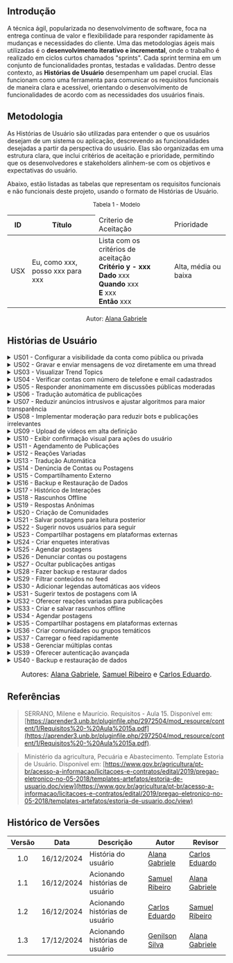 ## Introdução

A técnica ágil, popularizada no desenvolvimento de software, foca na entrega contínua de valor e flexibilidade para responder rapidamente às mudanças e necessidades do cliente. Uma das metodologias ágeis mais utilizadas é o **desenvolvimento iterativo e incremental**, onde o trabalho é realizado em ciclos curtos chamados "sprints". Cada sprint termina em um conjunto de funcionalidades prontas, testadas e validadas. Dentro desse contexto, as **Histórias de Usuário** desempenham um papel crucial. Elas funcionam como uma ferramenta para comunicar os requisitos funcionais de maneira clara e acessível, orientando o desenvolvimento de funcionalidades de acordo com as necessidades dos usuários finais.

## Metodologia

As Histórias de Usuário são utilizadas para entender o que os usuários desejam de um sistema ou aplicação, descrevendo as funcionalidades desejadas a partir da perspectiva do usuário. Elas são organizadas em uma estrutura clara, que inclui critérios de aceitação e prioridade, permitindo que os desenvolvedores e stakeholders alinhem-se com os objetivos e expectativas do usuário.

Abaixo, estão listadas as tabelas que representam os requisitos funcionais e não funcionais deste projeto, usando o formato de Histórias de Usuário.

<font size="2"><p style="text-align: center">Tabela 1 - Modelo </p></font>

<table>
  <thead>
    <tr>
      <th>ID</th>
      <th>Título</th>
 <td>Criterio de Aceitação</td>
 <td>Prioridade</td>
    </tr>
  </thead>
  <tbody>
    <tr>
      <td>USX</td>
      <td>Eu, como xxx, posso xxx para xxx</td>
       <td> Lista com os critérios de aceitação <br>
       <b> Critério y - xxx </b> <br>
        <b>Dado</b> xxx <br>
         <b>Quando</b> xxx <br> 
         <b>E</b> xxx<br>
        <b> Então</b> xxx
      </td>
      <td>Alta, média ou baixa</td>
    </tr>
  </tbody>
</table>

<p style="text-align: center; font-size: 14px;">
    Autor: <a href="https://github.com/alanagabriele" target="_blank">Alana Gabriele</a>
  </p>

## Histórias de Usuário

<details>
  <summary>US01 - Configurar a visibilidade da conta como pública ou privada</summary>

  <div style="text-align: center;">
    <p><strong>Tabela 2 - Configurar visibilidade</strong></p>
  </div>

  <table>
    <thead>
      <tr>
        <th>ID</th>
        <th>Título</th>
        <th>Critérios de Aceitação</th>
        <th>Prioridade</th>
      </tr>
    </thead>
    <tbody>
      <tr>
        <td>US01</td>
        <td>Eu, como usuário, posso configurar a visibilidade da minha conta como pública ou privada para controlar quem pode ver minhas publicações.</td>
        <td>
          <b>Critério 1 - Configuração de Visibilidade</b> <br>
          <b>Dado</b> que sou um usuário, <br>
          <b>Quando</b> eu acessar as configurações da conta, <br>
          <b>E</b> selecionar a opção de visibilidade, <br>
          <b>Então</b> minha conta deve ser marcada como pública ou privada com base na minha escolha. <br><br>
          <b>Critério 2 - Indicação Visual</b> <br>
          <b>Dado</b> que a visibilidade da minha conta está configurada como privada, <br>
          <b>Quando</b> outro usuário tentar acessar meu perfil, <br>
          <b>Então</b> ele deve visualizar uma mensagem indicando que o perfil é privado.
        </td>
        <td></td>
      </tr>
    </tbody>
  </table>

  <p style="text-align: center;">Autor - <a href="https://github.com/alanagabriele">Alana Gabriele</a></p>

</details>

<details>
  <summary>US02 - Gravar e enviar mensagens de voz diretamente em uma thread</summary>

  <div style="text-align: center;">
    <p><strong>Tabela 3 - Mensagens de voz</strong></p>
  </div>

  <table>
    <thead>
      <tr>
        <th>ID</th>
        <th>Título</th>
        <th>Critérios de Aceitação</th>
        <th>Prioridade</th>
      </tr>
    </thead>
    <tbody>
      <tr>
        <td>US02</td>
        <td>Eu, como usuário, posso gravar e enviar mensagens de voz diretamente em uma postagem ou como resposta a um comentário para compartilhar ideias rapidamente.</td>
        <td>
          <b>Critério 1 - Gravação de Voz</b> <br>
          <b>Dado</b> que sou um usuário, <br>
          <b>Quando</b> eu acessar uma thread ou comentário, <br>
          <b>E</b> clicar no botão de gravação, <br>
          <b>Então</b> o sistema deve iniciar a gravação de uma mensagem de voz. <br><br>
          <b>Critério 2 - Envio de Voz</b> <br>
          <b>Dado</b> que gravei uma mensagem de voz, <br>
          <b>Quando</b> eu clicar no botão de envio, <br>
          <b>Então</b> a mensagem de voz deve ser anexada à postagem ou ao comentário correspondente.
        </td>
        <td></td>
      </tr>
    </tbody>
  </table>

  <p style="text-align: center;">Autor - <a href="https://github.com/alanagabriele">Alana Gabriele</a></p>

</details>

<details>
  <summary>US03 - Visualizar Trend Topics</summary>

  <div style="text-align: center;">
    <p><strong>Tabela 4 - Trend Topics</strong></p>
  </div>

  <table>
    <thead>
      <tr>
        <th>ID</th>
        <th>Título</th>
        <th>Critérios de Aceitação</th>
        <th>Prioridade</th>
      </tr>
    </thead>
    <tbody>
      <tr>
        <td>US03</td>
        <td>Eu, como usuário, posso visualizar os assuntos mais discutidos em uma lista de Trend Topics para identificar rapidamente tópicos populares.</td>
        <td>
          <b>Critério 1 - Exibição de Tendências</b> <br>
          <b>Dado</b> que existem tópicos populares no sistema, <br>
          <b>Quando</b> eu acessar a página inicial, <br>
          <b>Então</b> devo visualizar uma lista com os Trend Topics atualizados. <br><br>
          <b>Critério 2 - Atualização em Tempo Real</b> <br>
          <b>Dado</b> que um novo tópico se torna popular, <br>
          <b>Quando</b> ele atingir o volume necessário, <br>
          <b>Então</b> ele deve ser incluído automaticamente na lista de tendências.
        </td>
        <td></td>
      </tr>
    </tbody>
  </table>

  <p style="text-align: center;">Autor - <a href="https://github.com/alanagabriele">Alana Gabriele</a></p>

</details>

<details>
  <summary>US04 - Verificar contas com número de telefone e email cadastrados</summary>

  <div style="text-align: center;">
    <p><strong>Tabela 5 - Verificação de contas</strong></p>
  </div>

  <table>
    <thead>
      <tr>
        <th>ID</th>
        <th>Título</th>
        <th>Critérios de Aceitação</th>
        <th>Prioridade</th>
      </tr>
    </thead>
    <tbody>
      <tr>
        <td>US04</td>
        <td>Eu, como usuário, posso verificar minha conta com número de telefone e email cadastrados para aumentar a segurança do meu perfil.</td>
        <td>
          <b>Critério 1 - Verificação de Telefone</b> <br>
          <b>Dado</b> que sou um usuário, <br>
          <b>Quando</b> eu informar meu número de telefone, <br>
          <b>E</b> receber um código de verificação, <br>
          <b>Então</b> devo conseguir validar minha conta inserindo o código corretamente. <br><br>
          <b>Critério 2 - Verificação de Email</b> <br>
          <b>Dado</b> que sou um usuário, <br>
          <b>Quando</b> eu informar meu email, <br>
          <b>E</b> receber um código de verificação, <br>
          <b>Então</b> devo conseguir validar minha conta inserindo o código corretamente.
        </td>
        <td></td>
      </tr>
    </tbody>
  </table>

  <p style="text-align: center;">Autor - <a href="https://github.com/alanagabriele">Alana Gabriele</a></p>

</details>

<details>
  <summary>US05 - Responder anonimamente em discussões públicas moderadas</summary>

  <div style="text-align: center;">
    <p><strong>Tabela 6 - Respostas Anônimas</strong></p>
  </div>

  <table>
    <thead>
      <tr>
        <th>ID</th>
        <th>Título</th>
        <th>Critérios de Aceitação</th>
        <th>Prioridade</th>
      </tr>
    </thead>
    <tbody>
      <tr>
        <td>US05</td>
        <td>Eu, como usuário, posso responder anonimamente em discussões públicas moderadas para compartilhar opiniões sem revelar minha identidade.</td>
        <td>
          <b>Critério 1 - Resposta Anônima</b> <br>
          <b>Dado</b> que estou participando de uma discussão pública moderada, <br>
          <b>Quando</b> eu optar por responder anonimamente, <br>
          <b>Então</b> minha resposta deve ser exibida sem associar meu perfil ao conteúdo publicado. <br><br>
          <b>Critério 2 - Moderação de Respostas</b> <br>
          <b>Dado</b> que respondi anonimamente, <br>
          <b>Quando</b> minha resposta for publicada, <br>
          <b>Então</b> ela deve passar por moderação antes de ser exibida publicamente.
        </td>
        <td></td>
      </tr>
    </tbody>
  </table>

  <p style="text-align: center;">Autor - <a href="https://github.com/alanagabriele">Alana Gabriele</a></p>

</details>

<details>
  <summary>US06 - Tradução automática de publicações</summary>

  <div style="text-align: center;">
    <p><strong>Tabela 7 - Tradução Automática</strong></p>
  </div>

  <table>
    <thead>
      <tr>
        <th>ID</th>
        <th>Título</th>
        <th>Critérios de Aceitação</th>
        <th>Prioridade</th>
      </tr>
    </thead>
    <tbody>
      <tr>
        <td>US06</td>
        <td>Eu, como usuário, posso traduzir automaticamente publicações para meu idioma preferido para entender conteúdos em outros idiomas.</td>
        <td>
          <b>Critério 1 - Tradução Automática</b> <br>
          <b>Dado</b> que sou um usuário, <br>
          <b>Quando</b> eu acessar uma publicação em outro idioma, <br>
          <b>E</b> clicar no botão de traduzir, <br>
          <b>Então</b> o sistema deve exibir a publicação traduzida no idioma configurado.
        </td>
        <td></td>
      </tr>
    </tbody>
  </table>

  <p style="text-align: center;">Autor - <a href="https://github.com/alanagabriele">Alana Gabriele</a></p>

</details>

<details>
  <summary>US07 - Reduzir anúncios intrusivos e ajustar algoritmos para maior transparência</summary>

  <div style="text-align: center;">
    <p><strong>Tabela 8 - Anúncios e Algoritmos</strong></p>
  </div>

  <table>
    <thead>
      <tr>
        <th>ID</th>
        <th>Título</th>
        <th>Critérios de Aceitação</th>
        <th>Prioridade</th>
      </tr>
    </thead>
    <tbody>
      <tr>
        <td>US07</td>
        <td>Eu, como usuário, desejo que os anúncios sejam menos intrusivos e os algoritmos mais transparentes para melhorar minha experiência.</td>
        <td>
          <b>Critério 1 - Redução de Anúncios</b> <br>
          <b>Dado</b> que sou um usuário, <br>
          <b>Quando</b> eu navegar pelo feed, <br>
          <b>Então</b> devo visualizar anúncios em menor frequência e com menor impacto visual. <br><br>
          <b>Critério 2 - Algoritmos Transparentes</b> <br>
          <b>Dado</b> que sou um usuário, <br>
          <b>Quando</b> eu interagir com publicações, <br>
          <b>Então</b> devo ser informado de como minha interação influencia as recomendações futuras.
        </td>
        <td></td>
      </tr>
    </tbody>
  </table>

  <p style="text-align: center;">Autor - <a href="https://github.com/alanagabriele">Alana Gabriele</a></p>

</details>

<details>
  <summary>US08 - Implementar moderação para reduzir bots e publicações irrelevantes</summary>

  <div style="text-align: center;">
    <p><strong>Tabela 9 - Moderação de Bots e Conteúdo</strong></p>
  </div>

  <table>
    <thead>
      <tr>
        <th>ID</th>
        <th>Título</th>
        <th>Critérios de Aceitação</th>
        <th>Prioridade</th>
      </tr>
    </thead>
    <tbody>
      <tr>
        <td>US08</td>
        <td>Eu, como administrador, posso moderar publicações para reduzir bots e publicações irrelevantes.</td>
        <td>
          <b>Critério 1 - Detecção de Bots</b> <br>
          <b>Dado</b> que sou administrador, <br>
          <b>Quando</b> eu identificar contas com comportamento suspeito, <br>
          <b>Então</b> devo ter ferramentas para revisar e excluir essas contas. <br><br>
          <b>Critério 2 - Moderação de Conteúdo</b> <br>
          <b>Dado</b> que sou administrador, <br>
          <b>Quando</b> eu revisar publicações, <br>
          <b>Então</b> devo poder marcar conteúdos irrelevantes para remoção ou revisão.
        </td>
        <td></td>
      </tr>
    </tbody>
  </table>

  <p style="text-align: center;">Autor - <a href="https://github.com/alanagabriele">Alana Gabriele</a></p>

</details>

<details>
  <summary>US09 - Upload de vídeos em alta definição</summary>

  <div style="text-align: center;">
    <p><strong>Tabela 10 - Upload de Vídeos</strong></p>
  </div>

  <table>
    <thead>
      <tr>
        <th>ID</th>
        <th>Título</th>
        <th>Critérios de Aceitação</th>
        <th>Prioridade</th>
      </tr>
    </thead>
    <tbody>
      <tr>
        <td>US09</td>
        <td>Eu, como usuário, posso fazer upload de vídeos em alta definição para compartilhar conteúdos de qualidade.</td>
        <td>
          <b>Critério 1 - Upload de Vídeos</b> <br>
          <b>Dado</b> que sou um usuário, <br>
          <b>Quando</b> eu clicar no botão de upload de vídeo, <br>
          <b>Então</b> devo conseguir selecionar e enviar vídeos em alta definição para o sistema. <br><br>
          <b>Critério 2 - Qualidade do Vídeo</b> <br>
          <b>Dado</b> que enviei um vídeo, <br>
          <b>Quando</b> ele for reproduzido no sistema, <br>
          <b>Então</b> a qualidade original do vídeo deve ser mantida.
        </td>
        <td></td>
      </tr>
    </tbody>
  </table>

  <p style="text-align: center;">Autor - <a href="https://github.com/alanagabriele">Alana Gabriele</a></p>

</details>

<details>
  <summary>US10 - Exibir confirmação visual para ações do usuário</summary>

  <div style="text-align: center;">
    <p><strong>Tabela 11 - Confirmação Visual</strong></p>
  </div>

  <table>
    <thead>
      <tr>
        <th>ID</th>
        <th>Título</th>
        <th>Critérios de Aceitação</th>
        <th>Prioridade</th>
      </tr>
    </thead>
    <tbody>
      <tr>
        <td>US11</td>
        <td>Eu, como usuário, quero visualizar uma confirmação visual ao interagir com uma postagem para ter certeza de que minha ação foi concluída.</td>
        <td>
          <b>Critério 1 - Confirmação de Curtir</b> <br>
          <b>Dado</b> que sou um usuário, <br>
          <b>Quando</b> eu clicar no botão de curtir em uma publicação, <br>
          <b>Então</b> o sistema deve exibir uma animação de preenchimento do ícone de curtida. <br><br>
          <b>Critério 2 - Confirmação de Salvar</b> <br>
          <b>Dado</b> que sou um usuário, <br>
          <b>Quando</b> eu clicar no botão de salvar uma publicação, <br>
          <b>Então</b> o sistema deve exibir um alerta de sucesso informando que o conteúdo foi salvo. <br><br>
          <b>Critério 3 - Confirmação de Compartilhar</b> <br>
          <b>Dado</b> que sou um usuário, <br>
          <b>Quando</b> eu clicar no botão de compartilhar uma publicação, <br>
          <b>Então</b> o sistema deve exibir uma mensagem indicando que o link ou conteúdo foi copiado ou enviado.
        </td>
        <td></td>
      </tr>
    </tbody>
  </table>

  <p style="text-align: center;">Autor - <a href="https://github.com/alanagabriele">Alana Gabriele</a></p>

</details>

<details>
  <summary>US11 - Agendamento de Publicações</summary>

  <div style="text-align: center;">
    <p><strong>Tabela 12 - Agendamento de Publicações</strong></p>
  </div>

  <table>
    <thead>
      <tr>
        <th>ID</th>
        <th>Título</th>
        <th>Critérios de Aceitação</th>
        <th>Prioridade</th>
      </tr>
    </thead>
    <tbody>
      <tr>
        <td>RF01</td>
        <td>Eu, como usuário, posso agendar publicações para horários futuros.</td>
        <td>
          <b>Critério 1 - Agendamento de Publicações</b> <br>
          <b>Dado</b> que sou um usuário, <br>
          <b>Quando</b> eu criar uma postagem e escolher uma data e horário futuros, <br>
          <b>Então</b> o sistema deve agendar a publicação.
        </td>
        <td>Alta</td>
      </tr>
    </tbody>
  </table>

  <p style="text-align: center;">Autor - <a href="https://github.com/SamuelRicosta" target="_blank">Samuel Ribeiro </a></p>

</details>

<details>
  <summary>US12 - Reações Variadas</summary>

  <div style="text-align: center;">
    <p><strong>Tabela 13 - Reações Variadas</strong></p>
  </div>

  <table>
    <thead>
      <tr>
        <th>ID</th>
        <th>Título</th>
        <th>Critérios de Aceitação</th>
        <th>Prioridade</th>
      </tr>
    </thead>
    <tbody>
      <tr>
        <td>RF02</td>
        <td>Eu, como usuário, posso reagir às publicações com opções variadas além de "curtir".</td>
        <td>
          <b>Critério 1 - Reações Variadas</b> <br>
          <b>Dado</b> que sou um usuário, <br>
          <b>Quando</b> eu visualizar uma publicação, <br>
          <b>Então</b> devo poder escolher entre várias opções de reação (ex.: "adorar", "haha").
        </td>
        <td>Média</td>
      </tr>
    </tbody>
  </table>

  <p style="text-align: center;">Autor - <a href="https://github.com/SamuelRicosta" target="_blank">Samuel Ribeiro </a></p>

</details>

<details>
  <summary>US13 - Tradução Automática</summary>

  <div style="text-align: center;">
    <p><strong>Tabela 14 - Tradução Automática</strong></p>
  </div>

  <table>
    <thead>
      <tr>
        <th>ID</th>
        <th>Título</th>
        <th>Critérios de Aceitação</th>
        <th>Prioridade</th>
      </tr>
    </thead>
    <tbody>
      <tr>
        <td>US13</td>
        <td>Eu, como usuário, posso traduzir automaticamente publicações para meu idioma preferido.</td>
        <td>
          <b>Critério 1 - Tradução Automática</b> <br>
          <b>Dado</b> que sou um usuário, <br>
          <b>Quando</b> eu visualizar uma publicação em outro idioma, <br>
          <b>Então</b> devo poder traduzir para meu idioma preferido.
        </td>
        <td>Alta</td>
      </tr>
    </tbody>
  </table>

  <p style="text-align: center;">Autor - <a href="https://github.com/SamuelRicosta" target="_blank">Samuel Ribeiro </a></p>

</details>

<details>
  <summary>US14 - Denúncia de Contas ou Postagens</summary>

  <div style="text-align: center;">
    <p><strong>Tabela 15 - Denúncia de Contas ou Postagens</strong></p>
  </div>

  <table>
    <thead>
      <tr>
        <th>ID</th>
        <th>Título</th>
        <th>Critérios de Aceitação</th>
        <th>Prioridade</th>
      </tr>
    </thead>
    <tbody>
      <tr>
        <td>US14</td>
        <td>Eu, como usuário, posso denunciar contas ou postagens que violem as regras da plataforma.</td>
        <td>
          <b>Critério 1 - Denúncia de Postagens</b> <br>
          <b>Dado</b> que sou um usuário, <br>
          <b>Quando</b> eu visualizar uma publicação inadequada, <br>
          <b>Então</b> devo poder denunciá-la.
        </td>
        <td>Alta</td>
      </tr>
      <tr>
        <td></td>
        <td>Critério 2 - Denúncia de Contas</td>
        <td>
          <b>Dado</b> que sou um usuário, <br>
          <b>Quando</b> acessar um perfil inadequado, <br>
          <b>Então</b> devo poder denunciá-lo.
        </td>
        <td></td>
      </tr>
    </tbody>
  </table>

  <p style="text-align: center;">Autor - <a href="https://github.com/SamuelRicosta" target="_blank">Samuel Ribeiro </a></p>

</details>

<details>
  <summary>US15 - Compartilhamento Externo</summary>

  <div style="text-align: center;">
    <p><strong>Tabela 16 - Compartilhamento Externo</strong></p>
  </div>

  <table>
    <thead>
      <tr>
        <th>ID</th>
        <th>Título</th>
        <th>Critérios de Aceitação</th>
        <th>Prioridade</th>
      </tr>
    </thead>
    <tbody>
      <tr>
        <td>US15</td>
        <td>Eu, como usuário, posso compartilhar postagens diretamente em plataformas externas.</td>
        <td>
          <b>Critério 1 - Compartilhamento Externo</b> <br>
          <b>Dado</b> que sou um usuário, <br>
          <b>Quando</b> eu clicar para compartilhar uma postagem, <br>
          <b>Então</b> devo ver opções de plataformas externas.
        </td>
        <td>Média</td>
      </tr>
    </tbody>
  </table>

  <p style="text-align: center;">Autor - <a href="https://github.com/SamuelRicosta" target="_blank">Samuel Ribeiro </a></p>

</details>

<details>
  <summary>US16 - Backup e Restauração de Dados</summary>

  <div style="text-align: center;">
    <p><strong>Tabela 17 - Backup e Restauração de Dados</strong></p>
  </div>

  <table>
    <thead>
      <tr>
        <th>ID</th>
        <th>Título</th>
        <th>Critérios de Aceitação</th>
        <th>Prioridade</th>
      </tr>
    </thead>
    <tbody>
      <tr>
        <td>US16</td>
        <td>Eu, como usuário, posso fazer backup e restaurar meus dados (postagens e configurações).</td>
        <td>
          <b>Critério 1 - Backup de Dados</b> <br>
          <b>Dado</b> que sou um usuário, <br>
          <b>Quando</b> eu acessar as configurações, <br>
          <b>Então</b> devo poder criar um backup.
        </td>
        <td>Alta</td>
      </tr>
      <tr>
        <td></td>
        <td>Critério 2 - Restauração de Dados</td>
        <td>
          <b>Dado</b> que sou um usuário, <br>
          <b>Quando</b> acessar as configurações, <br>
          <b>Então</b> devo restaurar o backup.
        </td>
        <td></td>
      </tr>
    </tbody>
  </table>

  <p style="text-align: center;">Autor - <a href="https://github.com/SamuelRicosta" target="_blank">Samuel Ribeiro </a></p>

</details>  

<details>
  <summary>US17 - Histórico de Interações</summary>

  <div style="text-align: center;">
    <p><strong>Tabela 18 - Histórico de Interações</strong></p>
  </div>

  <table>
    <thead>
      <tr>
        <th>ID</th>
        <th>Título</th>
        <th>Critérios de Aceitação</th>
        <th>Prioridade</th>
      </tr>
    </thead>
    <tbody>
      <tr>
        <td>US17</td>
        <td>Eu, como usuário, posso visualizar o histórico de interações com outros usuários.</td>
        <td>
          <b>Critério 1 - Histórico de Interações</b> <br>
          <b>Dado</b> que sou um usuário, <br>
          <b>Quando</b> eu acessar meu perfil, <br>
          <b>Então</b> devo poder ver o histórico de interações (mensagens, comentários, likes).
        </td>
        <td>Alta</td>
      </tr>
    </tbody>
  </table>

  <p style="text-align: center;">Autor - <a href="https://github.com/SamuelRicosta" target="_blank">Samuel Ribeiro </a></p>

</details>

<details>
  <summary>US18 - Rascunhos Offline</summary>

  <div style="text-align: center;">
    <p><strong>Tabela 19 - Rascunhos Offline</strong></p>
  </div>

  <table>
    <thead>
      <tr>
        <th>ID</th>
        <th>Título</th>
        <th>Critérios de Aceitação</th>
        <th>Prioridade</th>
      </tr>
    </thead>
    <tbody>
      <tr>
        <td>US18</td>
        <td>Eu, como usuário, posso criar e salvar rascunhos de postagens offline.</td>
        <td>
          <b>Critério 1 - Rascunhos Offline</b> <br>
          <b>Dado</b> que sou um usuário,<br> 
          <b>Quando</b> estiver offline, <br>
          <b>Então</b> devo criar e salvar rascunhos que poderão ser publicados quando online.
        </td>
        <td>Alta</td>
      </tr>
    </tbody>
  </table>

  <p style="text-align: center;">Autor - <a href="https://github.com/SamuelRicosta" target="_blank">Samuel Ribeiro </a></p>

</details>

<details>
  <summary>US19 - Respostas Anônimas</summary>

  <div style="text-align: center;">
    <p><strong>Tabela 20 - Respostas Anônimas</strong></p>
  </div>

  <table>
    <thead>
      <tr>
        <th>ID</th>
        <th>Título</th>
        <th>Critérios de Aceitação</th>
        <th>Prioridade</th>
      </tr>
    </thead>
    <tbody>
      <tr>
        <td>US19</td>
        <td>Eu, como usuário, posso responder anonimamente em discussões públicas moderadas.</td>
        <td>
          <b>Critério 1 - Respostas Anônimas</b> <br>
          <b>Dado</b> que sou um usuário,<br> 
          <b>Quando</b> estiver em uma discussão pública,<br> 
          <b>Então</b> devo responder anonimamente, visível apenas para moderadores.
        </td>
        <td>Média</td>
      </tr>
    </tbody>
  </table>

  <p style="text-align: center;">Autor - <a href="https://github.com/SamuelRicosta" target="_blank">Samuel Ribeiro </a></p>

</details>

<details>
  <summary>US20 - Criação de Comunidades</summary>

  <div style="text-align: center;">
    <p><strong>Tabela 21 - Criação de Comunidades</strong></p>
  </div>

  <table>
    <thead>
      <tr>
        <th>ID</th>
        <th>Título</th>
        <th>Critérios de Aceitação</th>
        <th>Prioridade</th>
      </tr>
    </thead>
    <tbody>
      <tr>
        <td>US20</td>
        <td>Eu, como usuário, posso criar comunidades ou grupos temáticos dentro da plataforma.</td>
        <td>
          <b>Critério 1 - Criação de Comunidades</b> <br>
          <b>Dado</b> que sou um usuário,<br> 
          <b>Quando</b> desejar criar um grupo,<br> 
          <b>Então</b> devo configurar nome, descrição e regras da comunidade.
        </td>
        <td>Alta</td>
      </tr>
    </tbody>
  </table>

  <p style="text-align: center;">Autor - <a href="https://github.com/SamuelRicosta" target="_blank">Samuel Ribeiro </a></p>

</details>

<details>
  <summary>US21 - Salvar postagens para leitura posterior</summary>

  <div style="text-align: center;">
    <p><strong>Tabela 22 - Salvar postagens</strong></p>
  </div>

  <table>
    <thead>
      <tr>
        <th>ID</th>
        <th>Título</th>
        <th>Critérios de Aceitação</th>
        <th>Prioridade</th>
      </tr>
    </thead>
    <tbody>
      <tr>
        <td>US21</td>
        <td>Eu, como usuário, posso salvar postagens para leitura posterior em uma seção específica do meu perfil, para facilitar o acesso a conteúdos importantes.</td>
        <td>
          <b>Critério 1 - Botão de Salvar</b> <br>
          <b>Dado</b> que sou um usuário visualizando uma postagem, <br>
          <b>Quando</b> eu clicar no botão "Salvar", <br>
          <b>Então</b> a postagem deve ser adicionada à seção de "Salvos" no meu perfil. <br><br>
          <b>Critério 2 - Listagem no Perfil</b> <br>
          <b>Dado</b> que sou um usuário acessando a seção "Salvos", <br>
          <b>Quando</b> eu visualizar a lista, <br>
          <b>Então</b> todas as postagens salvas devem ser exibidas em ordem cronológica.
        </td>
        <td></td>
      </tr>
    </tbody>
  </table>

  <p style="text-align: center;">Autor - <a href="https://github.com/dudupaz">Carlos Eduardo</a></p>

</details>

<details>
  <summary>US22 - Sugerir novos usuários para seguir</summary>

  <div style="text-align: center;">
    <p><strong>Tabela 23 - Sugerir novos usuários</strong></p>
  </div>

  <table>
    <thead>
      <tr>
        <th>ID</th>
        <th>Título</th>
        <th>Critérios de Aceitação</th>
        <th>Prioridade</th>
      </tr>
    </thead>
    <tbody>
      <tr>
        <td>US22</td>
        <td>Eu, como usuário, desejo receber sugestões de novos usuários para seguir, baseadas nos meus interesses e interações, para expandir minha rede.</td>
        <td>
          <b>Critério 1 - Sugestões Personalizadas</b> <br>
          <b>Dado</b> que sou um usuário autenticado, <br>
          <b>Quando</b> acessar a aba de sugestões, <br>
          <b>Então</b> devo ver uma lista de usuários recomendados baseada nos meus interesses. <br><br>
          <b>Critério 2 - Interação com Sugestões</b> <br>
          <b>Dado</b> que estou visualizando as sugestões, <br>
          <b>Quando</b> clicar em "Seguir", <br>
          <b>Então</b> o usuário selecionado deve ser adicionado à minha lista de seguidos.
        </td>
        <td></td>
      </tr>
    </tbody>
  </table>

  <p style="text-align: center;">Autor - <a href="https://github.com/dudupaz">Carlos Eduardo</a></p>

</details>

<details>
  <summary>US23 - Compartilhar postagens em plataformas externas</summary>

  <div style="text-align: center;">
    <p><strong>Tabela 24 - Compartilhar postagens</strong></p>
  </div>

  <table>
    <thead>
      <tr>
        <th>ID</th>
        <th>Título</th>
        <th>Critérios de Aceitação</th>
        <th>Prioridade</th>
      </tr>
    </thead>
    <tbody>
      <tr>
        <td>US23</td>
        <td>Eu, como usuário, posso compartilhar postagens diretamente em plataformas externas, para aumentar o alcance do conteúdo.</td>
        <td>
          <b>Critério 1 - Opção de Compartilhar</b> <br>
          <b>Dado</b> que sou um usuário visualizando uma postagem, <br>
          <b>Quando</b> clicar no botão "Compartilhar", <br>
          <b>Então</b> deve abrir uma lista de plataformas externas disponíveis. <br><br>
          <b>Critério 2 - Confirmação de Compartilhamento</b> <br>
          <b>Dado</b> que selecionei uma plataforma externa, <br>
          <b>Quando</b> confirmar o compartilhamento, <br>
          <b>Então</b> o conteúdo deve ser publicado na plataforma selecionada.
        </td>
        <td></td>
      </tr>
    </tbody>
  </table>

  <p style="text-align: center;">Autor - <a href="https://github.com/dudupaz">Carlos Eduardo</a></p>

</details>

<details>
  <summary>US24 - Criar enquetes interativas</summary>

  <div style="text-align: center;">
    <p><strong>Tabela 25 - Criar enquetes</strong></p>
  </div>

  <table>
    <thead>
      <tr>
        <th>ID</th>
        <th>Título</th>
        <th>Critérios de Aceitação</th>
        <th>Prioridade</th>
      </tr>
    </thead>
    <tbody>
      <tr>
        <td>US24</td>
        <td>Eu, como usuário, posso criar enquetes interativas em minhas postagens, para engajar minha audiência.</td>
        <td>
          <b>Critério 1 - Formulário de Enquete</b> <br>
          <b>Dado</b> que sou um usuário autenticado, <br>
          <b>Quando</b> criar uma nova postagem, <br>
          <b>Então</b> devo ter a opção de adicionar uma enquete com no máximo 4 opções de resposta. <br><br>
          <b>Critério 2 - Resultados em Tempo Real</b> <br>
          <b>Dado</b> que uma enquete foi publicada, <br>
          <b>Quando</b> outros usuários votarem, <br>
          <b>Então</b> os resultados devem ser atualizados em tempo real.
        </td>
        <td></td>
      </tr>
    </tbody>
  </table>

  <p style="text-align: center;">Autor - <a href="https://github.com/dudupaz">Carlos Eduardo</a></p>

</details>

<details>
  <summary>US25 - Agendar postagens</summary>

  <div style="text-align: center;">
    <p><strong>Tabela 26 - Agendar postagens</strong></p>
  </div>

  <table>
    <thead>
      <tr>
        <th>ID</th>
        <th>Título</th>
        <th>Critérios de Aceitação</th>
        <th>Prioridade</th>
      </tr>
    </thead>
    <tbody>
      <tr>
        <td>US25</td>
        <td>Eu, como usuário, posso agendar postagens para horários específicos, para otimizar a visibilidade do conteúdo.</td>
        <td>
          <b>Critério 1 - Escolha de Data e Hora</b> <br>
          <b>Dado</b> que sou um usuário autenticado, <br>
          <b>Quando</b> criar uma postagem, <br>
          <b>Então</b> devo ter a opção de selecionar a data e hora para publicação. <br><br>
          <b>Critério 2 - Publicação Automática</b> <br>
          <b>Dado</b> que uma postagem foi agendada, <br>
          <b>Quando</b> o horário agendado chegar, <br>
          <b>Então</b> a postagem deve ser publicada automaticamente.
        </td>
        <td></td>
      </tr>
    </tbody>
  </table>

  <p style="text-align: center;">Autor - <a href="https://github.com/dudupaz">Carlos Eduardo</a></p>

</details>

<details>
  <summary>US26 - Denunciar contas ou postagens</summary>

  <div style="text-align: center;">
    <p><strong>Tabela 27 - Denunciar contas ou postagens</strong></p>
  </div>

  <table>
    <thead>
      <tr>
        <th>ID</th>
        <th>Título</th>
        <th>Critérios de Aceitação</th>
        <th>Prioridade</th>
      </tr>
    </thead>
    <tbody>
      <tr>
        <td>US26</td>
        <td>Eu, como usuário, posso denunciar contas ou postagens que violem as regras da comunidade, para melhorar a segurança da plataforma.</td>
        <td>
          <b>Critério 1 - Opção de Denúncia</b> <br>
          <b>Dado</b> que estou visualizando uma postagem ou perfil, <br>
          <b>Quando</b> clicar no botão "Denunciar", <br>
          <b>Então</b> devo ver uma lista de motivos predefinidos para a denúncia. <br><br>
          <b>Critério 2 - Confirmação de Denúncia</b> <br>
          <b>Dado</b> que selecionei um motivo, <br>
          <b>Quando</b> confirmar a denúncia, <br>
          <b>Então</b> o sistema deve registrar a denúncia e exibir uma mensagem de confirmação.
        </td>
        <td></td>
      </tr>
    </tbody>
  </table>

  <p style="text-align: center;">Autor - <a href="https://github.com/dudupaz">Carlos Eduardo</a></p>

</details>

<details>
  <summary>US27 - Ocultar publicações antigas</summary>

  <div style="text-align: center;">
    <p><strong>Tabela 28 - Ocultar publicações antigas</strong></p>
  </div>

  <table>
    <thead>
      <tr>
        <th>ID</th>
        <th>Título</th>
        <th>Critérios de Aceitação</th>
        <th>Prioridade</th>
      </tr>
    </thead>
    <tbody>
      <tr>
        <td>US27</td>
        <td>Eu, como usuário, posso ocultar publicações antigas do meu perfil sem precisar excluí-las, para manter a privacidade.</td>
        <td>
          <b>Critério 1 - Opção de Ocultar</b> <br>
          <b>Dado</b> que sou um usuário autenticado, <br>
          <b>Quando</b> acessar minhas publicações antigas, <br>
          <b>Então</b> devo ter a opção de ocultar uma publicação. <br><br>
          <b>Critério 2 - Visualização Privada</b> <br>
          <b>Dado</b> que uma publicação está oculta, <br>
          <b>Quando</b> acessar meu perfil, <br>
          <b>Então</b> somente eu devo conseguir visualizar essa publicação.
        </td>
        <td></td>
      </tr>
    </tbody>
  </table>

  <p style="text-align: center;">Autor - <a href="https://github.com/dudupaz">Carlos Eduardo</a></p>

</details>

<details>
  <summary>US28 - Fazer backup e restaurar dados</summary>

  <div style="text-align: center;">
    <p><strong>Tabela 29 - Fazer backup e restaurar dados</strong></p>
  </div>

  <table>
    <thead>
      <tr>
        <th>ID</th>
        <th>Título</th>
        <th>Critérios de Aceitação</th>
        <th>Prioridade</th>
      </tr>
    </thead>
    <tbody>
      <tr>
        <td>US28</td>
        <td>Eu, como usuário, posso fazer backup e restaurar meus dados, como postagens e configurações, para evitar perda de informações importantes.</td>
        <td>
          <b>Critério 1 - Backup Manual</b> <br>
          <b>Dado</b> que sou um usuário autenticado, <br>
          <b>Quando</b> acessar as configurações, <br>
          <b>Então</b> devo ter a opção de gerar um backup dos meus dados. <br><br>
          <b>Critério 2 - Restauração de Dados</b> <br>
          <b>Dado</b> que tenho um arquivo de backup, <br>
          <b>Quando</b> acessar a opção de restaurar dados, <br>
          <b>Então</b> o sistema deve restaurar minhas postagens e configurações com sucesso.
        </td>
        <td></td>
      </tr>
    </tbody>
  </table>

  <p style="text-align: center;">Autor - <a href="https://github.com/dudupaz">Carlos Eduardo</a></p>

</details>

<details>
  <summary>US29 - Filtrar conteúdos no feed</summary>

  <div style="text-align: center;">
    <p><strong>Tabela 30 - Filtrar conteúdos</strong></p>
  </div>

  <table>
    <thead>
      <tr>
        <th>ID</th>
        <th>Título</th>
        <th>Critérios de Aceitação</th>
        <th>Prioridade</th>
      </tr>
    </thead>
    <tbody>
      <tr>
        <td>US29</td>
        <td>Eu, como usuário, posso filtrar conteúdos no feed com base em categorias específicas, para visualizar apenas o que for relevante para mim.</td>
        <td>
          <b>Critério 1 - Opção de Filtro</b> <br>
          <b>Dado</b> que sou um usuário autenticado, <br>
          <b>Quando</b> acessar meu feed, <br>
          <b>Então</b> devo ter a opção de selecionar categorias específicas para filtrar os conteúdos exibidos. <br><br>
          <b>Critério 2 - Atualização em Tempo Real</b> <br>
          <b>Dado</b> que um filtro foi aplicado, <br>
          <b>Quando</b> novos conteúdos forem carregados, <br>
          <b>Então</b> apenas os conteúdos que atendem ao filtro devem ser exibidos.
        </td>
        <td></td>
      </tr>
    </tbody>
  </table>

  <p style="text-align: center;">Autor - <a href="https://github.com/dudupaz">Carlos Eduardo</a></p>

</details>

<details>
  <summary>US30 - Adicionar legendas automáticas aos vídeos</summary>

  <div style="text-align: center;">
    <p><strong>Tabela 31 - Adicionar legendas automáticas</strong></p>
  </div>

  <table>
    <thead>
      <tr>
        <th>ID</th>
        <th>Título</th>
        <th>Critérios de Aceitação</th>
        <th>Prioridade</th>
      </tr>
    </thead>
    <tbody>
      <tr>
        <td>US30</td>
        <td>Eu, como usuário, posso adicionar legendas automáticas aos vídeos que envio, com suporte para múltiplos idiomas, para torná-los acessíveis.</td>
        <td>
          <b>Critério 1 - Geração Automática</b> <br>
          <b>Dado</b> que sou um usuário autenticado, <br>
          <b>Quando</b> enviar um vídeo, <br>
          <b>Então</b> devo ter a opção de gerar legendas automáticas com suporte a múltiplos idiomas. <br><br>
          <b>Critério 2 - Editar Legendas</b> <br>
          <b>Dado</b> que as legendas foram geradas, <br>
          <b>Quando</b> acessar a opção de edição, <br>
          <b>Então</b> devo poder corrigir ou ajustar o texto gerado automaticamente.
        </td>
        <td></td>
      </tr>
    </tbody>
  </table>

  <p style="text-align: center;">Autor - <a href="https://github.com/dudupaz">Carlos Eduardo</a></p>

</details>

<details>
  <summary>US31 - Sugerir textos de postagens com IA</summary>

  <div style="text-align: center;">
    <p><strong>Tabela 31 - Sugerir textos de postagens com IA</strong></p>
  </div>

  <table>
    <thead>
      <tr>
        <th>ID</th>
        <th>Título</th>
        <th>Critérios de Aceitação</th>
        <th>Prioridade</th>
      </tr>
    </thead>
    <tbody>
      <tr>
        <td>US31</td>
        <td>Eu, como usuário, posso receber sugestões automáticas de textos ao criar postagens, com base em palavras-chave fornecidas, para facilitar a criação.</td>
        <td>
          <b>Critério 1 - Sugestão Automática</b> <br>
          <b>Dado</b> que sou um usuário autenticado, <br>
          <b>Quando</b> começar a criar uma postagem e fornecer palavras-chave, <br>
          <b>Então</b> o sistema deve sugerir textos relevantes gerados por IA. <br><br>
          <b>Critério 2 - Ajuste Manual</b> <br>
          <b>Dado</b> que o texto foi sugerido, <br>
          <b>Quando</b> desejar ajustar o conteúdo, <br>
          <b>Então</b> devo ser capaz de editar ou complementar o texto.
        </td>
        <td></td>
      </tr>
    </tbody>
  </table>

  <p style="text-align: center;">Autor - <a href="https://github.com/GenilsonJrs">Genilson Silva</a></p>
</details>


<details>
  <summary>US32 - Oferecer reações variadas para publicações</summary>

  <div style="text-align: center;">
    <p><strong>Tabela 32 - Reações variadas para publicações</strong></p>
  </div>

  <table>
    <thead>
      <tr>
        <th>ID</th>
        <th>Título</th>
        <th>Critérios de Aceitação</th>
        <th>Prioridade</th>
      </tr>
    </thead>
    <tbody>
      <tr>
        <td>US32</td>
        <td>Eu, como usuário, posso usar reações variadas (além de curtir) para expressar minhas emoções em publicações.</td>
        <td>
          <b>Critério 1 - Tipos de Reação</b> <br>
          <b>Dado</b> que sou um usuário autenticado, <br>
          <b>Quando</b> visualizar uma postagem, <br>
          <b>Então</b> devo ter opções como "curtir", "adorar", "surpreso" e outras reações. <br><br>
          <b>Critério 2 - Alterar Reação</b> <br>
          <b>Dado</b> que já reagi a uma publicação, <br>
          <b>Quando</b> quiser modificar minha reação, <br>
          <b>Então</b> devo conseguir substituir a reação anterior.
        </td>
        <td></td>
      </tr>
    </tbody>
  </table>

  <p style="text-align: center;">Autor - <a href="https://github.com/GenilsonJrs">Genilson Silva</a></p>
</details>


<details>
  <summary>US33 - Criar e salvar rascunhos offline</summary>

  <div style="text-align: center;">
    <p><strong>Tabela 33 - Criar e salvar rascunhos offline</strong></p>
  </div>

  <table>
    <thead>
      <tr>
        <th>ID</th>
        <th>Título</th>
        <th>Critérios de Aceitação</th>
        <th>Prioridade</th>
      </tr>
    </thead>
    <tbody>
      <tr>
        <td>US33</td>
        <td>Eu, como usuário, posso criar e salvar rascunhos de postagens mesmo sem conexão com a internet.</td>
        <td>
          <b>Critério 1 - Salvar Offline</b> <br>
          <b>Dado</b> que estou sem conexão, <br>
          <b>Quando</b> criar um rascunho, <br>
          <b>Então</b> o sistema deve salvar o conteúdo localmente. <br><br>
          <b>Critério 2 - Publicar ao Reconectar</b> <br>
          <b>Dado</b> que um rascunho foi salvo offline, <br>
          <b>Quando</b> houver conexão, <br>
          <b>Então</b> devo poder publicá-lo diretamente.
        </td>
        <td></td>
      </tr>
    </tbody>
  </table>

  <p style="text-align: center;">Autor - <a href="https://github.com/GenilsonJrs">Genilson Silva</a></p>
</details>


<details>
  <summary>US34 - Agendar postagens</summary>

  <div style="text-align: center;">
    <p><strong>Tabela 34 - Agendar postagens</strong></p>
  </div>

  <table>
    <thead>
      <tr>
        <th>ID</th>
        <th>Título</th>
        <th>Critérios de Aceitação</th>
        <th>Prioridade</th>
      </tr>
    </thead>
    <tbody>
      <tr>
        <td>US34</td>
        <td>Eu, como usuário, posso agendar postagens para horários específicos no futuro.</td>
        <td>
          <b>Critério 1 - Definir Horário</b> <br>
          <b>Dado</b> que estou criando uma postagem, <br>
          <b>Quando</b> acessar a opção de agendamento, <br>
          <b>Então</b> devo poder escolher uma data e horário específicos para a publicação. <br><br>
          <b>Critério 2 - Gerenciar Agendamentos</b> <br>
          <b>Dado</b> que agendei uma postagem, <br>
          <b>Quando</b> acessar a lista de agendamentos, <br>
          <b>Então</b> devo poder editar ou cancelar o agendamento.
        </td>
        <td></td>
      </tr>
    </tbody>
  </table>

  <p style="text-align: center;">Autor - <a href="https://github.com/GenilsonJrs">Genilson Silva</a></p>
</details>


<details>
  <summary>US35 - Compartilhar postagens em plataformas externas</summary>

  <div style="text-align: center;">
    <p><strong>Tabela 35 - Compartilhar postagens externamente</strong></p>
  </div>

  <table>
    <thead>
      <tr>
        <th>ID</th>
        <th>Título</th>
        <th>Critérios de Aceitação</th>
        <th>Prioridade</th>
      </tr>
    </thead>
    <tbody>
      <tr>
        <td>US35</td>
        <td>Eu, como usuário, posso compartilhar postagens diretamente em plataformas externas para ampliar seu alcance.</td>
        <td>
          <b>Critério 1 - Compartilhamento</b> <br>
          <b>Dado</b> que estou visualizando uma postagem, <br>
          <b>Quando</b> selecionar a opção de compartilhamento, <br>
          <b>Então</b> devo poder enviá-la para redes externas como Instagram, Facebook ou WhatsApp. <br><br>
          <b>Critério 2 - Personalizar Compartilhamento</b> <br>
          <b>Dado</b> que escolhi uma plataforma, <br>
          <b>Quando</b> quiser adicionar um comentário antes de compartilhar, <br>
          <b>Então</b> devo poder incluir texto adicional.
        </td>
        <td></td>
      </tr>
    </tbody>
  </table>

  <p style="text-align: center;">Autor - <a href="https://github.com/GenilsonJrs">Genilson Silva</a></p>
</details>

<details>
  <summary>US36 - Criar comunidades ou grupos temáticos</summary>

  <div style="text-align: center;">
    <p><strong>Tabela 36 - Criar comunidades ou grupos temáticos</strong></p>
  </div>

  <table>
    <thead>
      <tr>
        <th>ID</th>
        <th>Título</th>
        <th>Critérios de Aceitação</th>
        <th>Prioridade</th>
      </tr>
    </thead>
    <tbody>
      <tr>
        <td>US36</td>
        <td>Eu, como usuário, posso criar comunidades ou grupos temáticos dentro da plataforma para compartilhar conteúdos específicos.</td>
        <td>
          <b>Critério 1 - Criação de Comunidades</b> <br>
          <b>Dado</b> que sou um usuário autenticado, <br>
          <b>Quando</b> acessar a opção de criar comunidades, <br>
          <b>Então</b> devo poder definir um nome, descrição e regras do grupo. <br><br>
          <b>Critério 2 - Gerenciamento de Membros</b> <br>
          <b>Dado</b> que criei uma comunidade, <br>
          <b>Quando</b> gerenciar membros, <br>
          <b>Então</b> devo poder aceitar, remover ou banir usuários.
        </td>
        <td></td>
      </tr>
    </tbody>
  </table>

  <p style="text-align: center;">Autor - <a href="https://github.com/GenilsonJrs">Genilson Silva</a></p>
</details>


<details>
  <summary>US37 - Carregar o feed rapidamente</summary>

  <div style="text-align: center;">
    <p><strong>Tabela 37 - Carregar o feed rapidamente</strong></p>
  </div>

  <table>
    <thead>
      <tr>
        <th>ID</th>
        <th>Título</th>
        <th>Critérios de Aceitação</th>
        <th>Prioridade</th>
      </tr>
    </thead>
    <tbody>
      <tr>
        <td>US37</td>
        <td>Eu, como usuário, posso visualizar o feed carregando rapidamente, mesmo com um grande volume de conteúdo.</td>
        <td>
          <b>Critério 1 - Carregamento Eficiente</b> <br>
          <b>Dado</b> que sou um usuário autenticado, <br>
          <b>Quando</b> acessar o feed, <br>
          <b>Então</b> o sistema deve carregar as postagens em menos de 2 segundos. <br><br>
          <b>Critério 2 - Paginação ou Scroll Progressivo</b> <br>
          <b>Dado</b> que estou navegando pelo feed, <br>
          <b>Quando</b> rolar a página, <br>
          <b>Então</b> novos conteúdos devem ser carregados progressivamente.
        </td>
        <td></td>
      </tr>
    </tbody>
  </table>

  <p style="text-align: center;">Autor - <a href="https://github.com/GenilsonJrs">Genilson Silva</a></p>
</details>


<details>
  <summary>US38 - Gerenciar múltiplas contas</summary>

  <div style="text-align: center;">
    <p><strong>Tabela 38 - Gerenciar múltiplas contas</strong></p>
  </div>

  <table>
    <thead>
      <tr>
        <th>ID</th>
        <th>Título</th>
        <th>Critérios de Aceitação</th>
        <th>Prioridade</th>
      </tr>
    </thead>
    <tbody>
      <tr>
        <td>US38</td>
        <td>Eu, como usuário, posso gerenciar múltiplas contas no mesmo aplicativo para alternar entre perfis facilmente.</td>
        <td>
          <b>Critério 1 - Adicionar Contas</b> <br>
          <b>Dado</b> que sou um usuário autenticado, <br>
          <b>Quando</b> acessar a seção de contas, <br>
          <b>Então</b> devo poder adicionar várias contas com login individual. <br><br>
          <b>Critério 2 - Alternar Contas</b> <br>
          <b>Dado</b> que adicionei múltiplas contas, <br>
          <b>Quando</b> quiser alternar, <br>
          <b>Então</b> devo poder mudar de conta com um único clique.
        </td>
        <td></td>
      </tr>
    </tbody>
  </table>

  <p style="text-align: center;">Autor - <a href="https://github.com/GenilsonJrs">Genilson Silva</a></p>
</details>

<details>
  <summary>US39 - Oferecer autenticação avançada</summary>

  <div style="text-align: center;">
    <p><strong>Tabela 39 - Oferecer autenticação avançada</strong></p>
  </div>

  <table>
    <thead>
      <tr>
        <th>ID</th>
        <th>Título</th>
        <th>Critérios de Aceitação</th>
        <th>Prioridade</th>
      </tr>
    </thead>
    <tbody>
      <tr>
        <td>US39</td>
        <td>Eu, como usuário, posso acessar o sistema com autenticação avançada para aumentar a segurança da conta.</td>
        <td>
          <b>Critério 1 - Autenticação em Duas Etapas</b> <br>
          <b>Dado</b> que sou um usuário registrado, <br>
          <b>Quando</b> fizer login, <br>
          <b>Então</b> devo ter a opção de ativar autenticação em duas etapas (código SMS ou aplicativo autenticador). <br><br>
          <b>Critério 2 - Recuperação Segura</b> <br>
          <b>Dado</b> que esqueci minha senha, <br>
          <b>Quando</b> iniciar a recuperação, <br>
          <b>Então</b> o sistema deve validar minha identidade por email ou telefone.
        </td>
        <td></td>
      </tr>
    </tbody>
  </table>

  <p style="text-align: center;">Autor - <a href="https://github.com/GenilsonJrs">Genilson Silva</a></p>
</details>

<details>
  <summary>US40 - Backup e restauração de dados</summary>

  <div style="text-align: center;">
    <p><strong>Tabela 40 - Backup e restauração de dados</strong></p>
  </div>

  <table>
    <thead>
      <tr>
        <th>ID</th>
        <th>Título</th>
        <th>Critérios de Aceitação</th>
        <th>Prioridade</th>
      </tr>
    </thead>
    <tbody>
      <tr>
        <td>US40</td>
        <td>Eu, como usuário, posso fazer backup e restaurar meus dados, incluindo postagens e configurações, para evitar perdas.</td>
        <td>
          <b>Critério 1 - Realizar Backup</b> <br>
          <b>Dado</b> que sou um usuário autenticado, <br>
          <b>Quando</b> acessar a opção de backup, <br>
          <b>Então</b> devo poder salvar meus dados em um arquivo seguro. <br><br>
          <b>Critério 2 - Restaurar Dados</b> <br>
          <b>Dado</b> que possuo um arquivo de backup, <br>
          <b>Quando</b> acessar a opção de restauração, <br>
          <b>Então</b> o sistema deve recuperar minhas postagens e configurações anteriores.
        </td>
        <td></td>
      </tr>
    </tbody>
  </table>

  <p style="text-align: center;">Autor - <a href="https://github.com/GenilsonJrs">Genilson Silva</a></p>
</details>


<font size="3"><p style="text-align: center">Autores: [Alana Gabriele](https://github.com/alanagabriele), [Samuel Ribeiro](https://github.com/SamuelRicosta) e [Carlos Eduardo](https://github.com/dudupaz). </p></font>

## Referências

> SERRANO, Milene e Maurício. Requisitos - Aula 15. Disponível em: [https://aprender3.unb.br/pluginfile.php/2972504/mod_resource/content/1/Requisitos%20-%20Aula%2015a.pdf](https://aprender3.unb.br/pluginfile.php/2972504/mod_resource/content/1/Requisitos%20-%20Aula%2015a.pdf).

> Ministério da agricultura, Pecuária e Abastecimento. Template Estoria de Usuário. Disponível em: [https://www.gov.br/agricultura/pt-br/acesso-a-informacao/licitacoes-e-contratos/edital/2019/pregao-eletronico-no-05-2018/templates-artefatos/estoria-de-usuario.doc/view](https://www.gov.br/agricultura/pt-br/acesso-a-informacao/licitacoes-e-contratos/edital/2019/pregao-eletronico-no-05-2018/templates-artefatos/estoria-de-usuario.doc/view)

## Histórico de Versões

| Versão | Data       | Descrição           | Autor                                              | Revisor                                      |
| :----: | ---------- | ------------------- | -------------------------------------------------- | -------------------------------------------- |
|  1.0   | 16/12/2024 | História do usuário | [Alana Gabriele](https://github.com/alanagabriele) | [Carlos Eduardo](https://github.com/dudupaz) |
|  1.1   | 16/12/2024 | Acionando histórias de usuário | [Samuel Ribeiro](https://github.com/SamuelRicosta) | [Alana Gabriele](https://github.com/alanagabriele) |
|  1.2   | 16/12/2024 | Acionando histórias de usuário | [Carlos Eduardo](https://github.com/dudupaz) | [Samuel Ribeiro](https://github.com/SamuelRicosta) |
|  1.3   | 17/12/2024 | Acionando histórias de usuário | [Genilson Silva](https://github.com/GenilsonJrs) | [Alana Gabriele](https://github.com/alanagabriele) |
